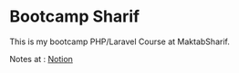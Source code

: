 # Bootcamp Sharif

This is my bootcamp PHP/Laravel Course at MaktabSharif.

Notes at : [Notion](https://www.notion.so/Bootcamp-Sessions-4228ba93b3744f6bb440230023019b2b)
